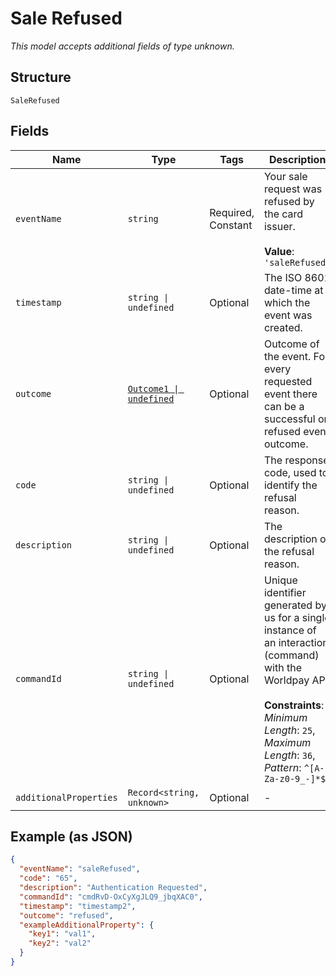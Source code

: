 
# Sale Refused

*This model accepts additional fields of type unknown.*

## Structure

`SaleRefused`

## Fields

| Name | Type | Tags | Description |
|  --- | --- | --- | --- |
| `eventName` | `string` | Required, Constant | Your sale request was refused by the card issuer.<br><br>**Value**: `'saleRefused'` |
| `timestamp` | `string \| undefined` | Optional | The ISO 8601 date-time at which the event was created. |
| `outcome` | [`Outcome1 \| undefined`](../../doc/models/outcome-1.md) | Optional | Outcome of the event. For every requested event there can be a successful or refused event outcome. |
| `code` | `string \| undefined` | Optional | The response code, used to identify the refusal reason. |
| `description` | `string \| undefined` | Optional | The description of the refusal reason. |
| `commandId` | `string \| undefined` | Optional | Unique identifier generated by us for a single instance of an interaction (command) with the Worldpay API.<br><br>**Constraints**: *Minimum Length*: `25`, *Maximum Length*: `36`, *Pattern*: `^[A-Za-z0-9_-]*$` |
| `additionalProperties` | `Record<string, unknown>` | Optional | - |

## Example (as JSON)

```json
{
  "eventName": "saleRefused",
  "code": "65",
  "description": "Authentication Requested",
  "commandId": "cmdRvD-OxCyXgJLQ9_jbqXAC0",
  "timestamp": "timestamp2",
  "outcome": "refused",
  "exampleAdditionalProperty": {
    "key1": "val1",
    "key2": "val2"
  }
}
```

